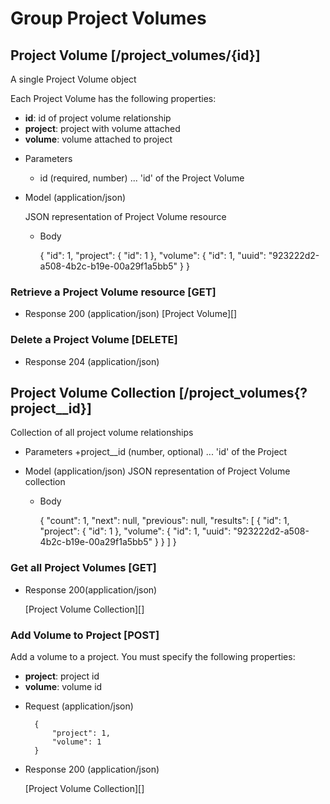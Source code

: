 # Group Project Volumes

## Project Volume [/project_volumes/{id}]
A single Project Volume object

Each Project Volume has the following properties:
- **id**: id of project volume relationship
- **project**: project with volume attached
- **volume**: volume attached to project

+ Parameters
    + id (required, number) ... 'id' of the Project Volume

+ Model (application/json)

    JSON representation of Project Volume resource

    + Body

        {
            "id": 1,
            "project": {
                "id": 1
            },
            "volume": {
                "id": 1,
                "uuid": "923222d2-a508-4b2c-b19e-00a29f1a5bb5"
            }
        }

### Retrieve a Project Volume resource [GET]

+ Response 200 (application/json)
    [Project Volume][]

### Delete a Project Volume [DELETE]

+ Response 204 (application/json)


## Project Volume Collection [/project_volumes{?project__id}]
Collection of all project volume relationships

+ Parameters
    +project__id (number, optional) ... 'id' of the Project

+ Model (application/json)
    JSON representation of Project Volume collection

    + Body
    
        {
            "count": 1,
            "next": null,
            "previous": null,
            "results": [
                {
                    "id": 1,
                    "project": {
                        "id": 1
                    },
                    "volume": {
                        "id": 1,
                        "uuid": "923222d2-a508-4b2c-b19e-00a29f1a5bb5"
                    }
                }
            ]
        }


### Get all Project Volumes [GET]

+ Response 200(application/json)

  [Project Volume Collection][]


### Add Volume to Project [POST]
Add a volume to a project. You must specify the following properties:
- **project**: project id
- **volume**: volume id

+ Request (application/json)

        {
            "project": 1,
            "volume": 1
        }

+ Response 200 (application/json)

    [Project Volume Collection][]
